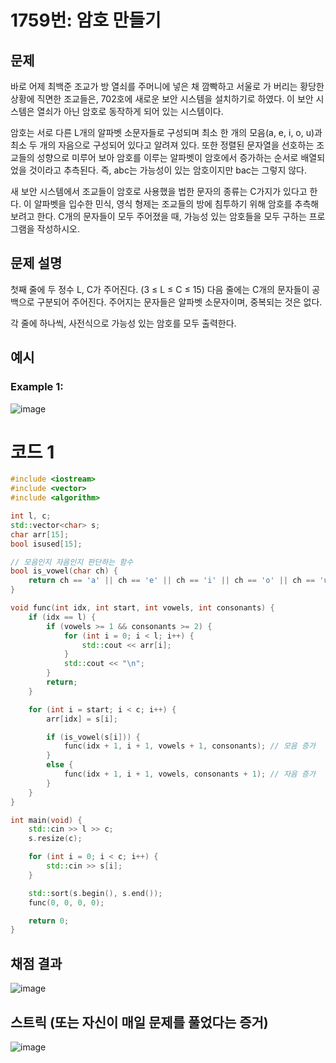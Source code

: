 # 1759번: 암호 만들기

## 문제
바로 어제 최백준 조교가 방 열쇠를 주머니에 넣은 채 깜빡하고 서울로 가 버리는 황당한 상황에 직면한 조교들은, 702호에 새로운 보안 시스템을 설치하기로 하였다. 이 보안 시스템은 열쇠가 아닌 암호로 동작하게 되어 있는 시스템이다.

암호는 서로 다른 L개의 알파벳 소문자들로 구성되며 최소 한 개의 모음(a, e, i, o, u)과 최소 두 개의 자음으로 구성되어 있다고 알려져 있다. 또한 정렬된 문자열을 선호하는 조교들의 성향으로 미루어 보아 암호를 이루는 알파벳이 암호에서 증가하는 순서로 배열되었을 것이라고 추측된다. 즉, abc는 가능성이 있는 암호이지만 bac는 그렇지 않다.

새 보안 시스템에서 조교들이 암호로 사용했을 법한 문자의 종류는 C가지가 있다고 한다. 이 알파벳을 입수한 민식, 영식 형제는 조교들의 방에 침투하기 위해 암호를 추측해 보려고 한다. C개의 문자들이 모두 주어졌을 때, 가능성 있는 암호들을 모두 구하는 프로그램을 작성하시오.

## 문제 설명
첫째 줄에 두 정수 L, C가 주어진다. (3 ≤ L ≤ C ≤ 15) 다음 줄에는 C개의 문자들이 공백으로 구분되어 주어진다. 주어지는 문자들은 알파벳 소문자이며, 중복되는 것은 없다. 

각 줄에 하나씩, 사전식으로 가능성 있는 암호를 모두 출력한다.

## 예시
### Example 1:  
![image](https://github.com/user-attachments/assets/30731e47-e704-4c59-a45e-917fde17aaa2)

# 코드 1
```cpp
#include <iostream>
#include <vector>
#include <algorithm>

int l, c;
std::vector<char> s;
char arr[15];
bool isused[15];

// 모음인지 자음인지 판단하는 함수
bool is_vowel(char ch) {
    return ch == 'a' || ch == 'e' || ch == 'i' || ch == 'o' || ch == 'u';
}

void func(int idx, int start, int vowels, int consonants) {
    if (idx == l) {
        if (vowels >= 1 && consonants >= 2) {
            for (int i = 0; i < l; i++) {
                std::cout << arr[i];
            }
            std::cout << "\n";
        }
        return;
    }

    for (int i = start; i < c; i++) {
        arr[idx] = s[i];

        if (is_vowel(s[i])) {
            func(idx + 1, i + 1, vowels + 1, consonants); // 모음 증가
        }
        else {
            func(idx + 1, i + 1, vowels, consonants + 1); // 자음 증가
        }
    }
}

int main(void) {
    std::cin >> l >> c;
    s.resize(c);

    for (int i = 0; i < c; i++) {
        std::cin >> s[i];
    }

    std::sort(s.begin(), s.end());
    func(0, 0, 0, 0);

    return 0;
}
```

## 채점 결과
![image](https://github.com/user-attachments/assets/fa323fa5-ab41-4c76-ac90-bf5c4b037f86)

## 스트릭 (또는 자신이 매일 문제를 풀었다는 증거)
![image](https://github.com/user-attachments/assets/995a25d6-61bc-4c2e-8457-2bba41a25830)
